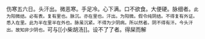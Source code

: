 伤寒五六日。头汗出。微恶寒。手足冷。心下满。口不欲食。大便硬。脉细者。`此为阳微结。必有表。复有里也。脉沉。亦在里也。汗出。为阳微。假令纯阴结。不得复有外证。悉入在里。此为半在里半在外也。脉虽沉紧。不得为少阴病。所以然者。阴不得有汗。今头汗出。故知非少阴也。`可与[[小柴胡汤]]。设不了了者。得屎而解